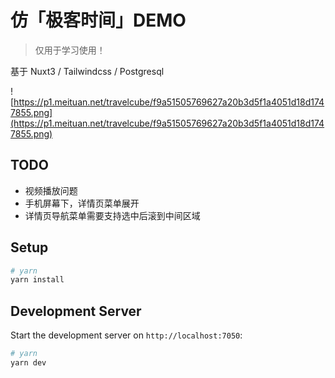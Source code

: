 # 仿「极客时间」DEMO

> 仅用于学习使用！

基于 Nuxt3 / Tailwindcss / Postgresql

![https://p1.meituan.net/travelcube/f9a51505769627a20b3d5f1a4051d18d1747855.png](https://p1.meituan.net/travelcube/f9a51505769627a20b3d5f1a4051d18d1747855.png)

## TODO

* 视频播放问题
* 手机屏幕下，详情页菜单展开
* 详情页导航菜单需要支持选中后滚到中间区域


## Setup

```bash
# yarn
yarn install
```

## Development Server

Start the development server on `http://localhost:7050`:

```bash
# yarn
yarn dev
```